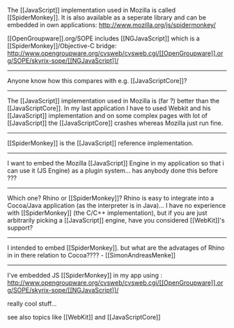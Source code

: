 The [[JavaScript]] implementation used in Mozilla is called [[SpiderMonkey]]. It is also available as a seperate library and can be embedded in own applications:
  http://www.mozilla.org/js/spidermonkey/

[[OpenGroupware]].org/SOPE includes [[NGJavaScript]] which is a [[SpiderMonkey]]/Objective-C bridge:
  http://www.opengroupware.org/cvsweb/cvsweb.cgi/[[OpenGroupware]].org/SOPE/skyrix-sope/[[NGJavaScript]]/
  
----

Anyone know how this compares with e.g. [[JavaScriptCore]]?

----

 The [[JavaScript]] implementation used in Mozilla is (far ?) better than the [[JavaScriptCore]]. In my last application I have to used Webkit and his [[JavaScript]] implementation and on some complex pages with lot of [[JavaScript]] the [[JavaScriptCore]] crashes whereas Mozilla just run fine.

----

[[SpiderMonkey]] is the [[JavaScript]] reference implementation.

----

I want to embed the Mozilla [[JavaScript]] Engine in my application so that i can use it (JS Engine) as a plugin system...
has anybody done this before ???

----

Which one? Rhino or [[SpiderMonkey]]?  Rhino is easy to integrate into a Cocoa/Java application (as the interpreter is in Java)... I have no experience with [[SpiderMonkey]] (the C/C++ implementation), but if you are just arbitrarily picking a [[JavaScript]] engine, have you considered [[WebKit]]'s support?

----

I intended to embed [[SpiderMonkey]]. but what are the advatages of Rhino in in there relation to Cocoa????  - [[SimonAndreasMenke]]

----

I've embedded JS [[SpiderMonkey]] in my app using : http://www.opengroupware.org/cvsweb/cvsweb.cgi/[[OpenGroupware]].org/SOPE/skyrix-sope/[[NGJavaScript]]/

really cool stuff...

see also topics like [[WebKit]] and [[JavaScriptCore]]